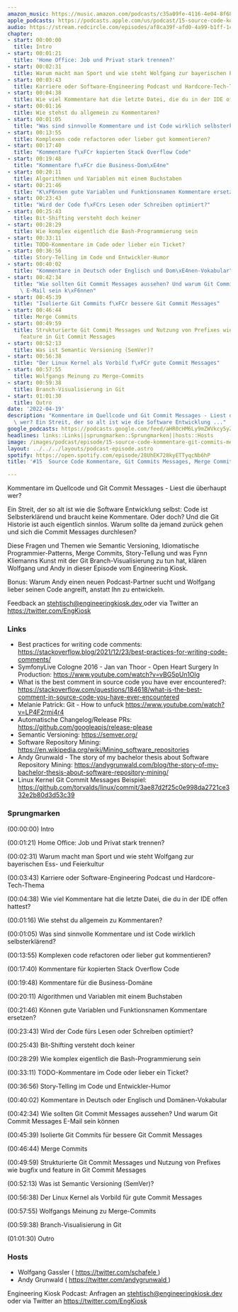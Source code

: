 ```yaml
---
amazon_music: https://music.amazon.com/podcasts/c35a09fe-4116-4e04-8f68-77d61b112e46/episodes/514b60e4-f920-4b57-9e7a-fb050f7c922d/engineering-kiosk-15-source-code-kommentare-git-commits-messages-merge-commits-und-branch-visualisierungs-kunst
apple_podcasts: https://podcasts.apple.com/us/podcast/15-source-code-kommentare-git-commits-messages-merge/id1603082924?i=1000557995942
audio: https://stream.redcircle.com/episodes/af8ca39f-afd0-4a99-b1ff-1cc11ab176ad/stream.mp3
chapter:
- start: 00:00:00
  title: Intro
- start: 00:01:21
  title: 'Home Office: Job und Privat stark trennen?'
- start: 00:02:31
  title: Warum macht man Sport und wie steht Wolfgang zur bayerischen Ess- und Feierkultur
- start: 00:03:43
  title: Karriere oder Software-Engineering Podcast und Hardcore-Tech-Thema
- start: 00:04:38
  title: Wie viel Kommentare hat die letzte Datei, die du in der IDE offen hattest?
- start: 00:01:16
  title: Wie stehst du allgemein zu Kommentaren?
- start: 00:01:05
  title: "Was sind sinnvolle Kommentare und ist Code wirklich selbsterkl\xE4rend?"
- start: 00:13:55
  title: Komplexen code refactoren oder lieber gut kommentieren?
- start: 00:17:40
  title: "Kommentare f\xFCr kopierten Stack Overflow Code"
- start: 00:19:48
  title: "Kommentare f\xFCr die Business-Dom\xE4ne"
- start: 00:20:11
  title: Algorithmen und Variablen mit einem Buchstaben
- start: 00:21:46
  title: "K\xF6nnen gute Variablen und Funktionsnamen Kommentare ersetzen?"
- start: 00:23:43
  title: "Wird der Code f\xFCrs Lesen oder Schreiben optimiert?"
- start: 00:25:43
  title: Bit-Shifting versteht doch keiner
- start: 00:28:29
  title: Wie komplex eigentlich die Bash-Programmierung sein
- start: 00:33:11
  title: TODO-Kommentare im Code oder lieber ein Ticket?
- start: 00:36:56
  title: Story-Telling im Code und Entwickler-Humor
- start: 00:40:02
  title: "Kommentare in Deutsch oder Englisch und Dom\xE4nen-Vokabular"
- start: 00:42:34
  title: "Wie sollten Git Commit Messages aussehen? Und warum Git Commit Messages\
    \ E-Mail sein k\xF6nnen"
- start: 00:45:39
  title: "Isolierte Git Commits f\xFCr bessere Git Commit Messages"
- start: 00:46:44
  title: Merge Commits
- start: 00:49:59
  title: Strukturierte Git Commit Messages und Nutzung von Prefixes wie bugfix und
    feature in Git Commit Messages
- start: 00:52:13
  title: Was ist Semantic Versioning (SemVer)?
- start: 00:56:38
  title: "Der Linux Kernel als Vorbild f\xFCr gute Commit Messages"
- start: 00:57:55
  title: Wolfgangs Meinung zu Merge-Commits
- start: 00:59:38
  title: Branch-Visualisierung in Git
- start: 01:01:30
  title: Outro
date: '2022-04-19'
description: "Kommentare im Quellcode und Git Commit Messages - Liest die \xFCberhaupt\
  \ wer? Ein Streit, der so alt ist wie die Software Entwicklung ..."
google_podcasts: https://podcasts.google.com/feed/aHR0cHM6Ly9mZWVkcy5yZWRjaXJjbGUuY29tLzBlY2ZkZmQ3LWZkYTEtNGMzZC05NTE1LTQ3NjcyN2Y5ZGY1ZQ/episode/M2NhMGI4OWMtNzU0NS00MDNkLTg4NWQtZTk5ODFhNDYyYTll?sa=X&ved=0CAUQkfYCahcKEwi4xMSxj4L4AhUAAAAAHQAAAAAQNQ
headlines: links::Links||sprungmarken::Sprungmarken||hosts::Hosts
image: /images/podcast/episode/15-source-code-kommentare-git-commits-messages-merge-commits-und-branch-visualisierungs-kunst.jpg
layout: ../../../layouts/podcast-episode.astro
spotify: https://open.spotify.com/episode/28UhEK728kyETTyqcNb6hP
title: '#15  Source Code Kommentare, Git Commits Messages, Merge Commits und Branch-Visualisierungs-Kunst'

---
```


<p class="mb-6 text-base md:text-lg text-coolGray-500">
   Kommentare im Quellcode und Git Commit Messages - Liest die überhaupt wer?
  </p>
  <p class="mb-6 text-base md:text-lg text-coolGray-500">
   Ein Streit, der so alt ist wie die Software Entwicklung selbst: Code ist Selbsterklärend und braucht keine Kommentare. Oder doch? Und die Git Historie ist auch eigentlich sinnlos. Warum sollte da jemand zurück gehen und sich die Commit Messages durchlesen?
  </p>
  <p class="mb-6 text-base md:text-lg text-coolGray-500">
   Diese Fragen und Themen wie Semantic Versioning, Idiomatische Programmier-Patterns, Merge Commits, Story-Tellung und was Fynn Kliemanns Kunst mit der Git Branch-Visualisierung zu tun hat, klären Wolfgang und Andy in dieser Episode vom Engineering Kiosk.
  </p>
  <p class="mb-6 text-base md:text-lg text-coolGray-500">
   Bonus: Warum Andy einen neuen Podcast-Partner sucht und Wolfgang lieber seinen Code angreift, anstatt Ihn zu entwickeln.
  </p>
  <p class="mb-6 text-base md:text-lg text-coolGray-500">
   Feedback an
   <a class="underline hover:no-underline" href="mailto:stehtisch@engineeringkiosk.dev" rel="nofollow">
    stehtisch@engineeringkiosk.dev
   </a>
   oder via Twitter an
   <a class="underline hover:no-underline" href="https://twitter.com/EngKiosk" rel="nofollow">
    https://twitter.com/EngKiosk
   </a>
  </p>
  <h3 class="mb-4 text-2xl md:text-3xl font-semibold text-coolGray-800" id="links">
   Links
  </h3>
  <ul class="list-disc px-5 mb-6 md:px-5 text-base md:text-lg text-coolGray-500">
   <li class="mb-3">
    Best practices for writing code comments:
    <a class="underline hover:no-underline" href="https://stackoverflow.blog/2021/12/23/best-practices-for-writing-code-comments/" rel="nofollow">
     https://stackoverflow.blog/2021/12/23/best-practices-for-writing-code-comments/
    </a>
   </li>
   <li class="mb-3">
    SymfonyLive Cologne 2016 - Jan van Thoor - Open Heart Surgery In Production:
    <a class="underline hover:no-underline" href="https://www.youtube.com/watch?v=vBG5pUn1Olg" rel="nofollow">
     https://www.youtube.com/watch?v=vBG5pUn1Olg
    </a>
   </li>
   <li class="mb-3">
    What is the best comment in source code you have ever encountered?:
    <a class="underline hover:no-underline" href="https://stackoverflow.com/questions/184618/what-is-the-best-comment-in-source-code-you-have-ever-encountered" rel="nofollow">
     https://stackoverflow.com/questions/184618/what-is-the-best-comment-in-source-code-you-have-ever-encountered
    </a>
   </li>
   <li class="mb-3">
    Melanie Patrick: Git - How to unfuck
    <a class="underline hover:no-underline" href="https://www.youtube.com/watch?v=LP4F2rmi4r4" rel="nofollow">
     https://www.youtube.com/watch?v=LP4F2rmi4r4
    </a>
   </li>
   <li class="mb-3">
    Automatische Changelog/Release PRs:
    <a class="underline hover:no-underline" href="https://github.com/googleapis/release-please" rel="nofollow">
     https://github.com/googleapis/release-please
    </a>
   </li>
   <li class="mb-3">
    Semantic Versioning:
    <a class="underline hover:no-underline" href="https://semver.org/" rel="nofollow">
     https://semver.org/
    </a>
   </li>
   <li class="mb-3">
    Software Repository Mining:
    <a class="underline hover:no-underline" href="https://en.wikipedia.org/wiki/Mining_software_repositories" rel="nofollow">
     https://en.wikipedia.org/wiki/Mining_software_repositories
    </a>
   </li>
   <li class="mb-3">
    Andy Grunwald - The story of my bachelor thesis about Software Repository Mining:
    <a class="underline hover:no-underline" href="https://andygrunwald.com/blog/the-story-of-my-bachelor-thesis-about-software-repository-mining/" rel="nofollow">
     https://andygrunwald.com/blog/the-story-of-my-bachelor-thesis-about-software-repository-mining/
    </a>
   </li>
   <li class="mb-3">
    Linux Kernel Git Commit Messages Beispiel:
    <a class="underline hover:no-underline" href="https://github.com/torvalds/linux/commit/3ae87d2f25c0e998da2721ce332e2b80d3d53c39" rel="nofollow">
     https://github.com/torvalds/linux/commit/3ae87d2f25c0e998da2721ce332e2b80d3d53c39
    </a>
   </li>
  </ul>
  <h3 class="mb-4 text-2xl md:text-3xl font-semibold text-coolGray-800" id="sprungmarken">
   Sprungmarken
  </h3>
  <p class="mb-6 text-base md:text-lg text-coolGray-500">
   (00:00:00) Intro
  </p>
  <p class="mb-6 text-base md:text-lg text-coolGray-500">
   (00:01:21) Home Office: Job und Privat stark trennen?
  </p>
  <p class="mb-6 text-base md:text-lg text-coolGray-500">
   (00:02:31) Warum macht man Sport und wie steht Wolfgang zur bayerischen Ess- und Feierkultur
  </p>
  <p class="mb-6 text-base md:text-lg text-coolGray-500">
   (00:03:43) Karriere oder Software-Engineering Podcast und Hardcore-Tech-Thema
  </p>
  <p class="mb-6 text-base md:text-lg text-coolGray-500">
   (00:04:38) Wie viel Kommentare hat die letzte Datei, die du in der IDE offen hattest?
  </p>
  <p class="mb-6 text-base md:text-lg text-coolGray-500">
   (00:01:16) Wie stehst du allgemein zu Kommentaren?
  </p>
  <p class="mb-6 text-base md:text-lg text-coolGray-500">
   (00:01:05) Was sind sinnvolle Kommentare und ist Code wirklich selbsterklärend?
  </p>
  <p class="mb-6 text-base md:text-lg text-coolGray-500">
   (00:13:55) Komplexen code refactoren oder lieber gut kommentieren?
  </p>
  <p class="mb-6 text-base md:text-lg text-coolGray-500">
   (00:17:40) Kommentare für kopierten Stack Overflow Code
  </p>
  <p class="mb-6 text-base md:text-lg text-coolGray-500">
   (00:19:48) Kommentare für die Business-Domäne
  </p>
  <p class="mb-6 text-base md:text-lg text-coolGray-500">
   (00:20:11) Algorithmen und Variablen mit einem Buchstaben
  </p>
  <p class="mb-6 text-base md:text-lg text-coolGray-500">
   (00:21:46) Können gute Variablen und Funktionsnamen Kommentare ersetzen?
  </p>
  <p class="mb-6 text-base md:text-lg text-coolGray-500">
   (00:23:43) Wird der Code fürs Lesen oder Schreiben optimiert?
  </p>
  <p class="mb-6 text-base md:text-lg text-coolGray-500">
   (00:25:43) Bit-Shifting versteht doch keiner
  </p>
  <p class="mb-6 text-base md:text-lg text-coolGray-500">
   (00:28:29) Wie komplex eigentlich die Bash-Programmierung sein
  </p>
  <p class="mb-6 text-base md:text-lg text-coolGray-500">
   (00:33:11) TODO-Kommentare im Code oder lieber ein Ticket?
  </p>
  <p class="mb-6 text-base md:text-lg text-coolGray-500">
   (00:36:56) Story-Telling im Code und Entwickler-Humor
  </p>
  <p class="mb-6 text-base md:text-lg text-coolGray-500">
   (00:40:02) Kommentare in Deutsch oder Englisch und Domänen-Vokabular
  </p>
  <p class="mb-6 text-base md:text-lg text-coolGray-500">
   (00:42:34) Wie sollten Git Commit Messages aussehen? Und warum Git Commit Messages E-Mail sein können
  </p>
  <p class="mb-6 text-base md:text-lg text-coolGray-500">
   (00:45:39) Isolierte Git Commits für bessere Git Commit Messages
  </p>
  <p class="mb-6 text-base md:text-lg text-coolGray-500">
   (00:46:44) Merge Commits
  </p>
  <p class="mb-6 text-base md:text-lg text-coolGray-500">
   (00:49:59) Strukturierte Git Commit Messages und Nutzung von Prefixes wie bugfix und feature in Git Commit Messages
  </p>
  <p class="mb-6 text-base md:text-lg text-coolGray-500">
   (00:52:13) Was ist Semantic Versioning (SemVer)?
  </p>
  <p class="mb-6 text-base md:text-lg text-coolGray-500">
   (00:56:38) Der Linux Kernel als Vorbild für gute Commit Messages
  </p>
  <p class="mb-6 text-base md:text-lg text-coolGray-500">
   (00:57:55) Wolfgangs Meinung zu Merge-Commits
  </p>
  <p class="mb-6 text-base md:text-lg text-coolGray-500">
   (00:59:38) Branch-Visualisierung in Git
  </p>
  <p class="mb-6 text-base md:text-lg text-coolGray-500">
   (01:01:30) Outro
  </p>
  <h3 class="mb-4 text-2xl md:text-3xl font-semibold text-coolGray-800" id="hosts">
   Hosts
  </h3>
  <ul class="list-disc px-5 mb-6 md:px-5 text-base md:text-lg text-coolGray-500">
   <li class="mb-3">
    Wolfgang Gassler (
    <a class="underline hover:no-underline" href="https://twitter.com/schafele" rel="nofollow">
     https://twitter.com/schafele
    </a>
    )
   </li>
   <li class="mb-3">
    Andy Grunwald (
    <a class="underline hover:no-underline" href="https://twitter.com/andygrunwald" rel="nofollow">
     https://twitter.com/andygrunwald
    </a>
    )
   </li>
  </ul>
  <p class="mb-6 text-base md:text-lg text-coolGray-500">
   Engineering Kiosk Podcast: Anfragen an
   <a class="underline hover:no-underline" href="http://stehtisch@engineeringkiosk.dev" rel="nofollow">
    stehtisch@engineeringkiosk.dev
   </a>
   oder via Twitter an
   <a class="underline hover:no-underline" href="https://twitter.com/EngKiosk" rel="nofollow">
    https://twitter.com/EngKiosk
   </a>
  </p>